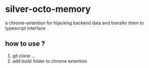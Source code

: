 # silver-octo-memory
a chrome-extention  for hijacking backend  data and transfer them to  typescript interface

## how to use ? 
1. git clone ...
2. add build folder to chrome extention

